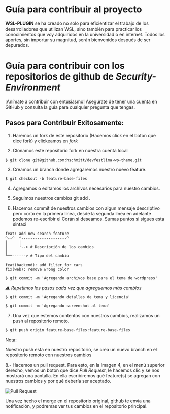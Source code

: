 # Guía para contribuir al proyecto

**WSL-PLUGIN** se ha creado no solo para eficientizar el trabajo de los desarrolladores que utilizan WSL, sino también para practicar los conocimientos que voy adquiridos en la universidad o en internet. Todos los aportes, sin importar su magnitud, serán bienvenidos después de ser depurados.
# Guía para contribuir con los repositorios de github de *Security-Environment*

¡Anímate a contribuir con entusiasmo! Asegúrate de tener una cuenta en GitHub y consulta la guía para cualquier pregunta que tengas.

## Pasos para Contribuir Exitosamente:

1. Haremos un fork de este repositorio (Hacemos click en el boton que dice fork) y clickeamos en _fork_ 

2. Clonamos este repositorio fork en nuestra cuenta local

```$ git clone git@github.com:hschmitt/devfestlima-wp-theme.git```

3. Creamos un branch donde agregaremos nuestro nuevo feature.

```$ git checkout -b feature-base-files```

4. Agregamos o editamos los archivos necesarios para nuestro cambios.

5. Seguimos nuestros cambios git add . 

6. Hacemos commit de nuestros cambios con algun mensaje descriptivo pero corto en la primera linea, desde la segunda línea en adelante podemos re-escribir el Corán si deseamos. Sumas puntos si sigues esta sintaxi 

```
feat: add new search feature
^--^  ^--------------------^
│     │
│     └--> # Descripción de los cambios
│
└──------> # Tipo del cambio
```
```
feat(backend): add filter for cars
fix(web): remove wrong color

```


```$ git commit -m 'Agregando archivos base para el tema de wordpress'```


*⚠️ Repetimos los pasos cada vez que agreguemos más cambios*

```$ git commit -m 'Agregando detalles de tema y licencia'```

```$ git commit -m 'Agregando screenshot al tema'```

7. Una vez que estemos contentos con nuestros cambios, realizamos un push al repositorio remoto.

```$ git push origin feature-base-files:feature-base-files```

Nota: 

Nuestro push esta en nuestro repositorio, se crea un nuevo branch en el repositorio remoto con nuestros cambios 

8.- Hacemos un pull request. Para esto, en la Imagen 4, en el menú superior derecho, vemos un boton que dice _Pull Request_, le hacemos clic y se nos mostrará una pantalla. En ella escribiremos qué feature(s) se agregan con nuestros cambios y por qué debería ser aceptado.

![Pull Request](image.png)

Una vez hecho el merge en el repositorio original, github te envía una notificación, y podremas ver tus cambios en el repositorio principal.